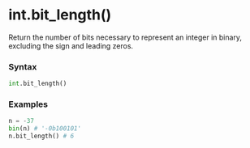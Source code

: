 # int.bit_length()

Return the number of bits necessary to represent an integer in binary, excluding the sign and leading zeros.

### Syntax

```python
int.bit_length()
```

### Examples

```python
n = -37
bin(n) # '-0b100101'
n.bit_length() # 6
```